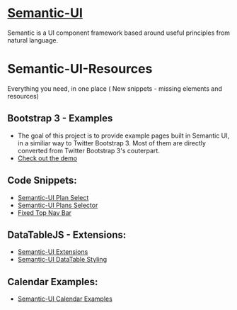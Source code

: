 # <a href="http://www.semantic-ui.com/" target="_blank">Semantic-UI</a>
Semantic is a UI component framework based around useful principles from natural language.

# Semantic-UI-Resources
Everything you need, in one place ( New snippets - missing elements and resources)

<h2> Bootstrap 3 - Examples</h2>
<ul>
<li>The goal of this project is to provide example pages built in Semantic UI, in a similiar way to Twitter Bootstrap 3. Most of them are directly converted from Twitter Bootstrap 3's couterpart.</li>
<li><a href="https://ehkoo.github.io/semantic-ui-examples/" target="_new">Check out the demo</a></li>
</ul>

<h2>Code Snippets:</h2>
<ul>
<li><a href="https://codepen.io/romanzipp/pen/XKvGXz" target="_blank">Semantic-UI Plan Select</a></li>
<li><a href="https://codepen.io/caiosantossp/pen/vNazJy" target="_blank">Semantic-UI Plans Selector</a></li>
<li><a href="http://www.semantickit.com/snippets/6-fixed-top-nav-bar" target="_blank">Fixed Top Nav Bar</a></li>
</ul>

<h2>DataTableJS - Extensions:</h2>
<ul>
<li><a href="https://datatables.net/extensions/buttons/examples/styling/semanticui.html" target="_blank">Semantic-UI Extensions</a></li>
<li><a href="https://datatables.net/examples/styling/semanticui.html" target="_blank">Semantic-UI DataTable Styling</a></li>
</ul>

<h2>Calendar Examples:</h2>
<ul>
	<li><a href="https://jsfiddle.net/sayedrafeeq/n1u0dL4k/1/" target="_blank">Semantic-UI Calendar Examples</a></li>
</ul>
